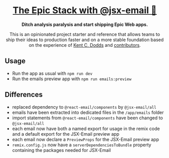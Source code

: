 <div align="center">
  <h1 align="center"><a href="https://www.epicweb.dev/epic-stack">The Epic Stack with @jsx-email 🚀</a></h1>
  <strong align="center">
    Ditch analysis paralysis and start shipping Epic Web apps.
  </strong>
  <p>
    This is an opinionated project starter and reference that allows teams to
    ship their ideas to production faster and on a more stable foundation based
    on the experience of <a href="https://kentcdodds.com">Kent C. Dodds</a> and
    <a href="https://github.com/epicweb-dev/epic-stack/graphs/contributors">contributors</a>.
  </p>
</div>

## Usage

- Run the app as usual with `npm run dev`
- Run the emails preview app with `npm run emails:preview`

## Differences

- replaced dependency to `@react-email/components` by `@jsx-email/all`
- emails have been extracted into dedicated files in the `/app/emails` folder
- import statements from `@react-email/components` have been changed to `@jsx-email/all`
- each email now have both a named export for usage in the remix code and a default export for the JSX-Email preview app
- each email now declare a `PreviewProps` for the JSX-Email preview app
- `remix.config.js` now have a `serverDependenciesToBundle` property containing the packages needed for JSX-Email
